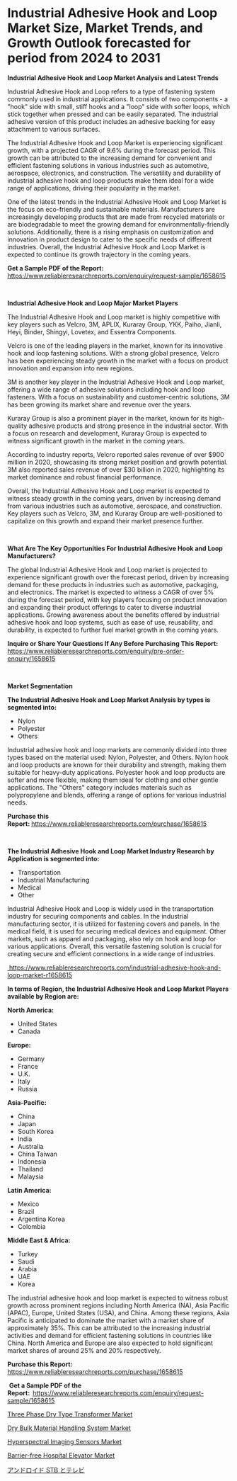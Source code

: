 <p><h1>Industrial Adhesive Hook and Loop Market Size, Market Trends, and Growth Outlook forecasted for period from 2024 to 2031</h1></p><p><strong>Industrial Adhesive Hook and Loop Market Analysis and Latest Trends</strong></p>
<p><p>Industrial Adhesive Hook and Loop refers to a type of fastening system commonly used in industrial applications. It consists of two components - a "hook" side with small, stiff hooks and a "loop" side with softer loops, which stick together when pressed and can be easily separated. The industrial adhesive version of this product includes an adhesive backing for easy attachment to various surfaces.</p><p>The Industrial Adhesive Hook and Loop Market is experiencing significant growth, with a projected CAGR of 9.6% during the forecast period. This growth can be attributed to the increasing demand for convenient and efficient fastening solutions in various industries such as automotive, aerospace, electronics, and construction. The versatility and durability of industrial adhesive hook and loop products make them ideal for a wide range of applications, driving their popularity in the market.</p><p>One of the latest trends in the Industrial Adhesive Hook and Loop Market is the focus on eco-friendly and sustainable materials. Manufacturers are increasingly developing products that are made from recycled materials or are biodegradable to meet the growing demand for environmentally-friendly solutions. Additionally, there is a rising emphasis on customization and innovation in product design to cater to the specific needs of different industries. Overall, the Industrial Adhesive Hook and Loop Market is expected to continue its growth trajectory in the coming years.</p></p>
<p><strong>Get a Sample PDF of the Report:&nbsp;</strong> <a href="https://www.reliableresearchreports.com/enquiry/request-sample/1658615">https://www.reliableresearchreports.com/enquiry/request-sample/1658615</a></p>
<p>&nbsp;</p>
<p><strong>Industrial Adhesive Hook and Loop Major Market Players</strong></p>
<p><p>The Industrial Adhesive Hook and Loop market is highly competitive with key players such as Velcro, 3M, APLIX, Kuraray Group, YKK, Paiho, Jianli, Heyi, Binder, Shingyi, Lovetex, and Essentra Components. </p><p>Velcro is one of the leading players in the market, known for its innovative hook and loop fastening solutions. With a strong global presence, Velcro has been experiencing steady growth in the market with a focus on product innovation and expansion into new regions.</p><p>3M is another key player in the Industrial Adhesive Hook and Loop market, offering a wide range of adhesive solutions including hook and loop fasteners. With a focus on sustainability and customer-centric solutions, 3M has been growing its market share and revenue over the years.</p><p>Kuraray Group is also a prominent player in the market, known for its high-quality adhesive products and strong presence in the industrial sector. With a focus on research and development, Kuraray Group is expected to witness significant growth in the market in the coming years.</p><p>According to industry reports, Velcro reported sales revenue of over $900 million in 2020, showcasing its strong market position and growth potential. 3M also reported sales revenue of over $30 billion in 2020, highlighting its market dominance and robust financial performance.</p><p>Overall, the Industrial Adhesive Hook and Loop market is expected to witness steady growth in the coming years, driven by increasing demand from various industries such as automotive, aerospace, and construction. Key players such as Velcro, 3M, and Kuraray Group are well-positioned to capitalize on this growth and expand their market presence further.</p></p>
<p>&nbsp;</p>
<p><strong>What Are The Key Opportunities For Industrial Adhesive Hook and Loop Manufacturers?</strong></p>
<p><p>The global Industrial Adhesive Hook and Loop market is projected to experience significant growth over the forecast period, driven by increasing demand for these products in industries such as automotive, packaging, and electronics. The market is expected to witness a CAGR of over 5% during the forecast period, with key players focusing on product innovation and expanding their product offerings to cater to diverse industrial applications. Growing awareness about the benefits offered by industrial adhesive hook and loop systems, such as ease of use, reusability, and durability, is expected to further fuel market growth in the coming years.</p></p>
<p><strong>Inquire or Share Your Questions If Any Before Purchasing This Report:</strong> <a href="https://www.reliableresearchreports.com/enquiry/pre-order-enquiry/1658615">https://www.reliableresearchreports.com/enquiry/pre-order-enquiry/1658615</a></p>
<p>&nbsp;</p>
<p><strong>Market Segmentation</strong></p>
<p><strong>The Industrial Adhesive Hook and Loop Market Analysis by types is segmented into:</strong></p>
<p><ul><li>Nylon</li><li>Polyester</li><li>Others</li></ul></p>
<p><p>Industrial adhesive hook and loop markets are commonly divided into three types based on the material used: Nylon, Polyester, and Others. Nylon hook and loop products are known for their durability and strength, making them suitable for heavy-duty applications. Polyester hook and loop products are softer and more flexible, making them ideal for clothing and other gentle applications. The "Others" category includes materials such as polypropylene and blends, offering a range of options for various industrial needs.</p></p>
<p><strong>Purchase this Report:&nbsp;</strong><a href="https://www.reliableresearchreports.com/purchase/1658615">https://www.reliableresearchreports.com/purchase/1658615</a></p>
<p>&nbsp;</p>
<p><strong>The Industrial Adhesive Hook and Loop Market Industry Research by Application is segmented into:</strong></p>
<p><ul><li>Transportation</li><li>Industrial Manufacturing</li><li>Medical</li><li>Other</li></ul></p>
<p><p>Industrial Adhesive Hook and Loop is widely used in the transportation industry for securing components and cables. In the industrial manufacturing sector, it is utilized for fastening covers and panels. In the medical field, it is used for securing medical devices and equipment. Other markets, such as apparel and packaging, also rely on hook and loop for various applications. Overall, this versatile fastening solution is crucial for creating secure and efficient connections in a wide range of industries.</p></p>
<p><a href="https://www.reliableresearchreports.com/industrial-adhesive-hook-and-loop-market-r1658615">&nbsp;https://www.reliableresearchreports.com/industrial-adhesive-hook-and-loop-market-r1658615</a></p>
<p><strong>In terms of Region, the Industrial Adhesive Hook and Loop Market Players available by Region are:</strong></p>
<p>
    <p> <strong> North America: </strong>
        <ul>
            <li>United States</li>
            <li>Canada</li>
        </ul>
        </p> 
    <p> <strong> Europe: </strong>
        <ul>
            <li>Germany</li>
            <li>France</li>
            <li>U.K.</li>
            <li>Italy</li>
            <li>Russia</li>
        </ul>
        </p> 
    <p> <strong> Asia-Pacific: </strong>
        <ul>
            <li>China</li>
            <li>Japan</li>
            <li>South Korea</li>
            <li>India</li>
            <li>Australia</li>
            <li>China Taiwan</li>
            <li>Indonesia</li>
            <li>Thailand</li>
            <li>Malaysia</li>
        </ul>
        </p> 
    <p> <strong> Latin America: </strong>
        <ul>
            <li>Mexico</li>
            <li>Brazil</li>
            <li>Argentina Korea</li>
            <li>Colombia</li>
        </ul>
        </p> 
    <p> <strong> Middle East & Africa: </strong>
        <ul>
            <li>Turkey</li>
            <li>Saudi</li>
            <li>Arabia</li>
            <li>UAE</li>
            <li>Korea</li>
        </ul>
    </p>
    </p>
<p><p>The industrial adhesive hook and loop market is expected to witness robust growth across prominent regions including North America (NA), Asia Pacific (APAC), Europe, United States (USA), and China. Among these regions, Asia Pacific is anticipated to dominate the market with a market share of approximately 35%. This can be attributed to the increasing industrial activities and demand for efficient fastening solutions in countries like China. North America and Europe are also expected to hold significant market shares of around 25% and 20% respectively.</p></p>
<p><strong>Purchase this Report: </strong><a href="https://www.reliableresearchreports.com/purchase/1658615">https://www.reliableresearchreports.com/purchase/1658615</a></p>
<p>&nbsp;<strong>Get a Sample PDF of the Report:&nbsp;&nbsp;</strong><a href="https://www.reliableresearchreports.com/enquiry/request-sample/1658615">https://www.reliableresearchreports.com/enquiry/request-sample/1658615</a></p>
<p><strong></strong></p>
<p><p><a href="https://issuu.com/reportprime-2/docs/three-phase-dry-type-transformer-market-size-2030.">Three Phase Dry Type Transformer Market</a></p><p><a href="https://github.com/GroverBarry/Market-Research-Report-List-5/blob/main/dry-bulk-material-handling-system-market.md">Dry Bulk Material Handling System Market</a></p><p><a href="https://issuu.com/reportprime-2/docs/hyperspectral-imaging-sensors-market-size-2030.ppt">Hyperspectral Imaging Sensors Market</a></p><p><a href="https://github.com/NaomieConner2023/Market-Research-Report-List-1/blob/main/barrier-free-hospital-elevator-market.md">Barrier-free Hospital Elevator Market</a></p><p><a href="https://github.com/pepo3k/Market-Research-Report-List-1/blob/main/922405095983.md">アンドロイド STB とテレビ</a></p></p>